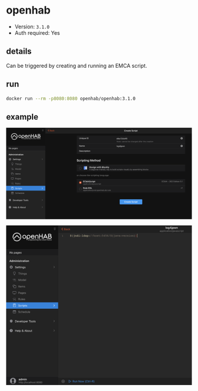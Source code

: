 # openhab

- Version: `3.1.0`
- Auth required: Yes

## details

Can be triggered by creating and running an EMCA script.

## run

```bash
docker run --rm -p8080:8080 openhab/openhab:3.1.0
```

## example

![1](images/1.png)

![2](images/2.png)
